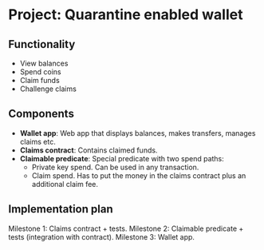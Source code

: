# Project: Quarantine enabled wallet

## Functionality
* View balances
* Spend coins
* Claim funds
* Challenge claims

## Components

* **Wallet app**: Web app that displays balances, makes transfers, manages claims etc.
* **Claims contract**: Contains claimed funds.
* **Claimable predicate**: Special predicate with two spend paths:
  * Private key spend. Can be used in any transaction.
  * Claim spend. Has to put the money in the claims contract plus an additional claim fee.

## Implementation plan

Milestone 1: Claims contract + tests.
Milestone 2: Claimable predicate + tests (integration with contract).
Milestone 3: Wallet app.
